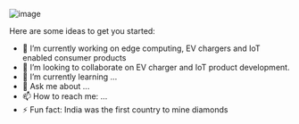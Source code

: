 ![image](https://github.com/sumancvb/sumancvb/blob/main/dino.gif)

Here are some ideas to get you started:

- 🔭 I’m currently working on edge computing, EV chargers and IoT enabled consumer products  
- 👯 I’m looking to collaborate on EV charger and IoT product development.
- 🌱 I’m currently learning ...
- 💬 Ask me about ...
- 📫 How to reach me: ...
- ⚡ Fun fact: India was the first country to mine diamonds
